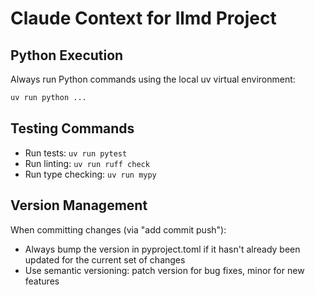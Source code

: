 # Claude Context for llmd Project

## Python Execution
Always run Python commands using the local uv virtual environment:
```bash
uv run python ...
```

## Testing Commands
- Run tests: `uv run pytest`
- Run linting: `uv run ruff check`
- Run type checking: `uv run mypy`

## Version Management
When committing changes (via "add commit push"):
- Always bump the version in pyproject.toml if it hasn't already been updated for the current set of changes
- Use semantic versioning: patch version for bug fixes, minor for new features